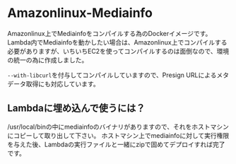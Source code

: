 # Amazonlinux-Mediainfo

Amazonlinux上でMediainfoをコンパイルする為のDockerイメージです。
Lambda内でMediainfoを動かしたい場合は、Amazonlinux上でコンパイルする必要がありますが、いちいちEC2を使ってコンパイルするのは面倒なので、環境の統一の為に作成しました。

`--with-libcurl`を付与してコンパイルしていますので、Presign URLによるメタデータ取得にも対応しています。

## Lambdaに埋め込んで使うには？
/usr/local/binの中にmediainfoのバイナリがありますので、それをホストマシンにコピーして取り出して下さい。
ホストマシン上でmediainfoに対して実行権限を与えた後、Lambdaの実行ファイルと一緒にzipで固めてデプロイすれば完了です。
